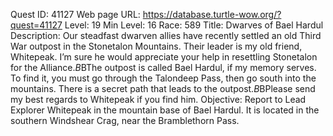Quest ID: 41127
Web page URL: https://database.turtle-wow.org/?quest=41127
Level: 19
Min Level: 16
Race: 589
Title: Dwarves of Bael Hardul
Description: Our steadfast dwarven allies have recently settled an old Third War outpost in the Stonetalon Mountains. Their leader is my old friend, Whitepeak. I’m sure he would appreciate your help in resettling Stonetalon for the Alliance.$B$BThe outpost is called Bael Hardul, if my memory serves. To find it, you must go through the Talondeep Pass, then go south into the mountains. There is a secret path that leads to the outpost.$B$BPlease send my best regards to Whitepeak if you find him.
Objective: Report to Lead Explorer Whitepeak in the mountain base of Bael Hardul. It is located in the southern Windshear Crag, near the Bramblethorn Pass.
